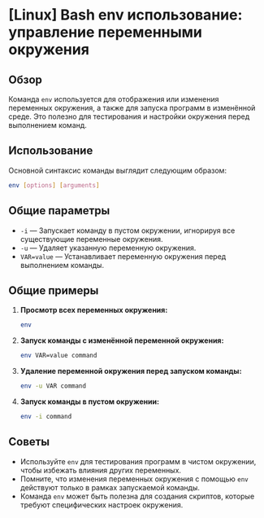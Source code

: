 # [Linux] Bash env использование: управление переменными окружения

## Обзор
Команда `env` используется для отображения или изменения переменных окружения, а также для запуска программ в изменённой среде. Это полезно для тестирования и настройки окружения перед выполнением команд.

## Использование
Основной синтаксис команды выглядит следующим образом:

```bash
env [options] [arguments]
```

## Общие параметры
- `-i` — Запускает команду в пустом окружении, игнорируя все существующие переменные окружения.
- `-u` — Удаляет указанную переменную окружения.
- `VAR=value` — Устанавливает переменную окружения перед выполнением команды.

## Общие примеры
1. **Просмотр всех переменных окружения:**
   ```bash
   env
   ```

2. **Запуск команды с изменённой переменной окружения:**
   ```bash
   env VAR=value command
   ```

3. **Удаление переменной окружения перед запуском команды:**
   ```bash
   env -u VAR command
   ```

4. **Запуск команды в пустом окружении:**
   ```bash
   env -i command
   ```

## Советы
- Используйте `env` для тестирования программ в чистом окружении, чтобы избежать влияния других переменных.
- Помните, что изменения переменных окружения с помощью `env` действуют только в рамках запускаемой команды.
- Команда `env` может быть полезна для создания скриптов, которые требуют специфических настроек окружения.